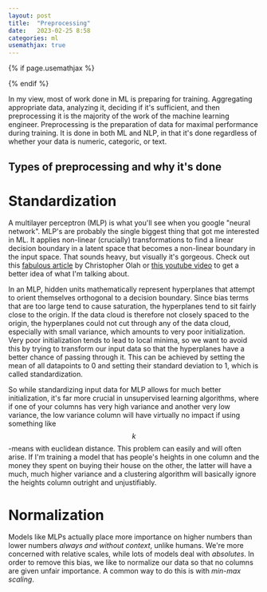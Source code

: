 ```yaml
---
layout: post
title:  "Preprocessing"
date:   2023-02-25 8:58
categories: ml
usemathjax: true
---
```


<!-- for mathjax support -->
{% if page.usemathjax %}
  <script type="text/x-mathjax-config">
    MathJax.Hub.Config({
    TeX: { equationNumbers: { autoNumber: "AMS" } }
    });
  </script>
  <script type="text/javascript" async src="https://cdn.mathjax.org/mathjax/latest/MathJax.js?config=TeX-AMS-MML_HTMLorMML"></script>
{% endif %}


In my view, most of work done in ML is preparing for training. Aggregating appropriate data, analyzing it, deciding if it's sufficient, and then preprocessing it is the majority of the work of the machine learning engineer. Preprocessing is the preparation of data for maximal performance during training. It is done in both ML and NLP, in that it's done regardless of whether your data is numeric, categoric, or text. 

## Types of preprocessing and why it's done
# Standardization
A multilayer perceptron (MLP) is what you'll see when you google "neural network". MLP's are probably the single biggest thing that got me interested in ML. It applies non-linear (crucially) transformations to find a linear decision boundary in a latent space that becomes a non-linear boundary in the input space. That sounds heavy, but visually it's gorgeous. Check out this [fabulous article](https://colah.github.io/posts/2014-03-NN-Manifolds-Topology/) by Christopher Olah or [this youtube video](https://www.youtube.com/watch?v=k-Ann9GIbP4) to get a better idea of what I'm talking about. 

In an MLP, hidden units mathematically represent hyperplanes that attempt to orient themselves orthogonal to a decision boundary. Since bias terms that are too large tend to cause saturation, the hyperplanes tend to sit fairly close to the origin. If the data cloud is therefore not closely spaced to the origin, the hyperplanes could not cut through any of the data cloud, especially with small variance, which amounts to very poor initialization. Very poor initialization tends to lead to local minima, so we want to avoid this by trying to transform our input data so that the hyperplanes have a better chance of passing through it. This can be achieved by setting the mean of all datapoints to 0 and setting their standard deviation to 1, which is called standardization.

So while standardizing input data for MLP allows for much better initialization, it's far more crucial in unsupervised learning algorithms, where if one of your columns has very high variance and another very low variance, the low variance column will have virtually no impact if using something like $$k$$-means with euclidean distance. This problem can easily and will often arise. If I'm training a model that has people's heights in one column and the money they spent on buying their house on the other, the latter will have a much, much higher variance and a clustering algorithm will basically ignore the heights column outright and unjustifiably. 

# Normalization
Models like MLPs actually place more importance on higher numbers than lower numbers *always and without context*, unlike humans. We're more concerned with relative scales, while lots of models deal with *absolutes*. In order to remove this bias, we like to normalize our data so that no columns are given unfair importance. A common way to do this is with *min-max scaling*. 